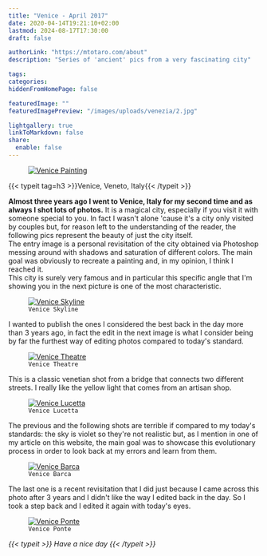 ```yaml
---
title: "Venice - April 2017"
date: 2020-04-14T19:21:10+02:00
lastmod: 2024-08-17T17:30:00
draft: false

authorLink: "https://mtotaro.com/about"
description: "Series of 'ancient' pics from a very fascinating city"

tags:
categories:
hiddenFromHomePage: false

featuredImage: ""
featuredImagePreview: "/images/uploads/venezia/2.jpg"

lightgallery: true
linkToMarkdown: false
share:
  enable: false
---
```


<div class="container-fluid">
  	<div class="ratio-box fade-box">
      <figure>
        <a class="lightgallery" 
          href="https://res.cloudinary.com/matteototaro/image/upload/venezia/2.jpg"
          title="Venice Painting"
          data-thumbnail="https://res.cloudinary.com/matteototaro/image/upload/venezia/2.jpg"
          data-sub-html="Venice Painting">
          <img class="lazyload blur-up"
            src="/svg/loading/normal.svg"
            data-src="https://res.cloudinary.com/matteototaro/image/upload/venezia/2.jpg"
            data-sizes="auto"
            alt="Venice Painting"></a>
      </figure>
      <div class="col-md-8 col-md-push-2 no-padding-left">
          {{< typeit tag=h3 >}}Venice, Veneto, Italy{{< /typeit >}}
          <p><strong>Almost three years ago I went to Venice, Italy for my second time and as always I shot lots of photos.</strong> It is a magical city, especially if you visit it with someone special to you. In fact I wasn't alone 'cause it's a city only visited by couples but, for reason left to the understanding of the reader, the following pics represent the beauty of just the city itself. <br>
          The entry image is a personal revisitation of the city obtained via Photoshop messing around with shadows and saturation of different colors. The main goal was obviously to recreate a painting and, in my opinion, I think I reached it.<br>This city is surely very famous and in particular this specific angle that I'm showing you in the next picture is one of the most characteristic.</p>
       </div>
            <figure>
                <a class="lightgallery" 
                  href="https://res.cloudinary.com/matteototaro/image/upload/venezia/5.jpg"
                  title="Venice Skyline"
                  data-thumbnail="https://res.cloudinary.com/matteototaro/image/upload/venezia/5.jpg"
                  data-sub-html="Venice Skyline">
                      <img class="lazyload blur-up"
                        src="/svg/loading/normal.svg"
                        data-src="https://res.cloudinary.com/matteototaro/image/upload/venezia/5.jpg"
                        data-sizes="auto"
                        alt="Venice Skyline">
                  </a>
                <figcaption class=image-caption>
                  <code>Venice Skyline</code>
                </figcaption>
            </figure>
        <div class="col-md-8 col-md-push-2 no-padding-left">
          <p>I wanted to publish the ones I considered the best back in the day more than 3 years ago, in fact the edit in the next image is what I consider being by far the furthest way of editing photos compared to today's standard.</p>
        </div>
            <figure>
              <a class="lightgallery"
                href="https://res.cloudinary.com/matteototaro/image/upload/venezia/1.jpg"
                title="Venice Theatre"
                data-thumbnail="https://res.cloudinary.com/matteototaro/image/upload/venezia/1.jpg" 
                data-sub-html="Venice Theatre">
                    <img class="lazyload blur-up" 
                    src="/svg/loading/normal.svg"
                    data-src="https://res.cloudinary.com/matteototaro/image/upload/venezia/1.jpg"
                    data-sizes="auto"
                    alt="Venice Theatre"></a>
              <figcaption class=image-caption>
                <code>Venice Theatre</code>
              </figcaption>
            </figure>
        <div class="col-md-8 col-md-push-2 no-padding-left">
          <p>This is a classic venetian shot from a bridge that connects two different streets. I really like the yellow light that comes from an artisan shop.</p>
         </div>
          <figure>
              <a class="lightgallery"
                href="https://res.cloudinary.com/matteototaro/image/upload/venezia/4.jpg"
                title="Venice Lucetta"
                data-thumbnail="https://res.cloudinary.com/matteototaro/image/upload/venezia/4.jpg" 
                data-sub-html="Venice Lucetta">
                    <img class="lazyload blur-up" 
                    src="/svg/loading/normal.svg"
                    data-src="https://res.cloudinary.com/matteototaro/image/upload/venezia/4.jpg"
                    data-sizes="auto"
                    alt="Venice Lucetta"></a>
              <figcaption class=image-caption>
                <code>Venice Lucetta</code>
              </figcaption>
          </figure>
        <div class="col-md-8 col-md-push-2 no-padding-left">    
          <p>The previous and the following shots are terrible if compared to my today's standards: the sky is violet so they're not realistic but, as I mention in one of my article on this website, the main goal was to showcase this evolutionary process in order to look back at my errors and learn from them.</p>
         </div>
          <figure>
              <a class="lightgallery"
                href="https://res.cloudinary.com/matteototaro/image/upload/venezia/3.jpg"
                title="Venice Barca"
                data-thumbnail="https://res.cloudinary.com/matteototaro/image/upload/venezia/3.jpg" 
                data-sub-html="Venice Barca">
                    <img class="lazyload blur-up" 
                    src="/svg/loading/normal.svg"
                    data-src="https://res.cloudinary.com/matteototaro/image/upload/venezia/3.jpg"
                    data-sizes="auto"
                    alt="Venice Barca"></a>
              <figcaption class=image-caption>
                <code>Venice Barca</code>
              </figcaption>
          </figure>
        <div class="col-md-8 col-md-push-2 no-padding-left">
          <p>The last one is a recent revisitation that I did just because I came across this photo after 3 years and I didn't like the way I edited back in the day. So I took a step back and I edited it again with today's eyes.</p>
         </div>
          <figure>
              <a class="lightgallery"
                href="https://res.cloudinary.com/matteototaro/image/upload/venezia/6.jpg"
                title="Venice Ponte"
                data-thumbnail="https://res.cloudinary.com/matteototaro/image/upload/venezia/6.jpg"
                data-sub-html="Venice Ponte">
                    <img class="lazyload blur-up" 
                    src="/svg/loading/normal.svg"
                    data-src="https://res.cloudinary.com/matteototaro/image/upload/venezia/6.jpg"
                    data-sizes="auto"
                    alt="Venice Ponte"></a>
              <figcaption class=image-caption>
                <code>Venice Ponte</code>
              </figcaption>
          </figure>
    <i>{{< typeit >}} Have a nice day {{< /typeit >}}</i>
    </div>
</div>
